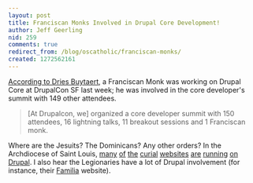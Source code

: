 ```yaml
---
layout: post
title: Franciscan Monks Involved in Drupal Core Development!
author: Jeff Geerling
nid: 259
comments: true
redirect_from: /blog/oscatholic/franciscan-monks/
created: 1272562161
---
```

<p><a href="http://buytaert.net/drupalcon-san-francisco-wrapup">According to Dries Buytaert</a>, a Franciscan Monk was working on Drupal Core at DrupalCon SF last week; he was involved in the core developer&#39;s summit with 149 other attendees.</p>
<blockquote>
<p>[At Drupalcon, we] organized a core developer summit with 150 attendees, 16 lightning talks, 11 breakout sessions and 1 Franciscan monk.</p>
</blockquote>
<p>Where are the Jesuits? The Dominicans? Any other orders? In the Archdiocese of Saint Louis, <a href="http://archstl.org/">many</a> <a href="http://stlyouth.org/">of</a> <a href="http://stlouisreview.com/">the</a> <a href="http://cycstl.net/">curial</a> <a href="http://store.stlyouth.org/">websites</a> <a href="http://idcards.cycstl.net/">are</a> <a href="http://catholicscoutingstl.org/">running</a> <a href="http://reapteam.org/">on</a> <a href="http://registration.stlyouth.org/">Drupal</a>. I also hear the Legionaries have a lot of Drupal involvement (for instance, their <a href="http://www.familiausa.net/">Familia</a> website).</p>
